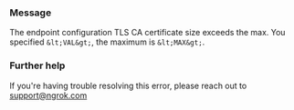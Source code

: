 
### Message
The endpoint configuration TLS CA certificate size exceeds the max. You specified `&lt;VAL&gt;`, the maximum is `&lt;MAX&gt;`.

### Further help
If you're having trouble resolving this error, please reach out to [support@ngrok.com](mailto:support@ngrok.com?subject=Help%20with%20ERR_NGROK_1614)

